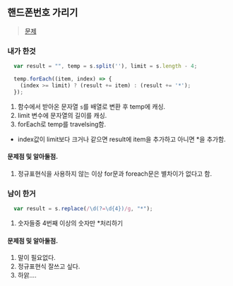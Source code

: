 ## 핸드폰번호 가리기
> [문제](https://programmers.co.kr/learn/challenge_codes/132)

### 내가 한것 
```javascript
  var result = "", temp = s.split(''), limit = s.length - 4;

  temp.forEach((item, index) => {
    (index >= limit) ? (result += item) : (result += '*');
  });
```
1. 함수에서 받아온 문자열 `s`를 배열로 변환 후 temp에 캐싱.
2. limit 변수에 문자열의 길이를 캐싱.
3. forEach로 temp를 travelsing함.
  - index값이 limit보다 크거나 같으면 result에 item을 추가하고 아니면 *을 추가함.

#### 문제점 및 알아둘점.
1. 정규표현식을 사용하지 않는 이상 for문과 foreach문은 별차이가 없다고 함.

### 남이 한거
```javascript
  var result = s.replace(/\d(?=\d{4})/g, "*");
```
1. 숫자들중 4번째 이상의 숫자만 *처리하기

#### 문제점 및 알아둘점.
1. 말이 필요없다.
2. 정규표현식 잘쓰고 싶다.
3. 하앍....